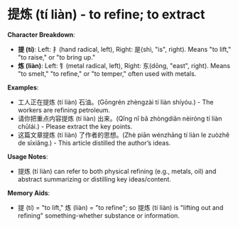 # **提炼 (tí liàn) - to refine; to extract**

**Character Breakdown**:  
- **提 (tí)**: Left: 扌(hand radical, left), Right: 是(shì, "is", right). Means "to lift," "to raise," or "to bring up."  
- **炼 (liàn)**: Left: 钅(metal radical, left), Right: 东(dōng, "east", right). Means "to smelt," "to refine," or "to temper," often used with metals.

**Examples**:  
- 工人正在提炼 (tí liàn) 石油。(Gōngrén zhèngzài tí liàn shíyóu.) - The workers are refining petroleum.  
- 请你把重点内容提炼 (tí liàn) 出来。(Qǐng nǐ bǎ zhòngdiǎn nèiróng tí liàn chūlái.) - Please extract the key points.  
- 这篇文章提炼 (tí liàn) 了作者的思想。(Zhè piān wénzhāng tí liàn le zuòzhě de sīxiǎng.) - This article distilled the author’s ideas.

**Usage Notes**:  
- 提炼 (tí liàn) can refer to both physical refining (e.g., metals, oil) and abstract summarizing or distilling key ideas/content.

**Memory Aids**:  
- 提 (tí) = "to lift," 炼 (liàn) = "to refine"; so 提炼 (tí liàn) is "lifting out and refining" something-whether substance or information.